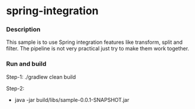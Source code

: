 # spring-integration

### Description
This sample is to use Spring integration features like transform, split and filter. The pipeline is not very practical just try to make them work together.

### Run and build
Step-1: 
./gradlew clean build

Step-2:
* java -jar build/libs/sample-0.0.1-SNAPSHOT.jar